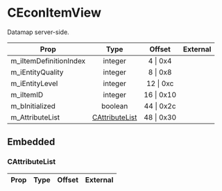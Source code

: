 # CEconItemView

Datamap server-side.

|Prop|Type|Offset|External|
|---|:-:|:-:|--:|
|m_iItemDefinitionIndex|integer|4 \| 0x4||
|m_iEntityQuality|integer|8 \| 0x8||
|m_iEntityLevel|integer|12 \| 0xc||
|m_iItemID|integer|16 \| 0x10||
|m_bInitialized|boolean|44 \| 0x2c||
|m_AttributeList|[CAttributeList](#cattributelist)|48 \| 0x30||

## Embedded

### CAttributeList

|Prop|Type|Offset|External|
|---|:-:|:-:|--:|
